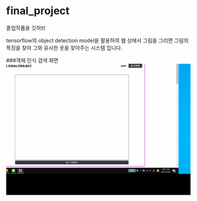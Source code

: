 # final_project
졸업작품용 깃허브

tensorflow의 object detection model을 활용하여 웹 상에서 그림을 그리면 그림의 특징을 찾아 그와 유사한 옷을 찾아주는 시스템 입니다.

###객체 인식 검색 화면<br/>
<img src="./images/객체인식.gif" width="500px"  title="ddd"></img> 
